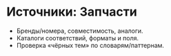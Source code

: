 # Источники: Запчасти

- Бренды/номера, совместимость, аналоги.
- Каталоги соответствий, форматы и поля.
- Проверка «чёрных тем» по словарям/паттернам.
